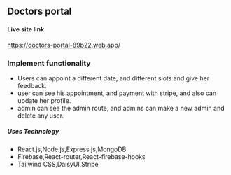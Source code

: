 ## Doctors portal

#### Live site link  
https://doctors-portal-89b22.web.app/
### Implement functionality
* Users can appoint a different date, and different slots and give her feedback.
* user can see his appointment, and payment with stripe, and also can update her profile.
* admin can see the admin route, and admins can make a new admin and delete any user.

##### Uses Technology
* React.js,Node.js,Express.js,MongoDB
* Firebase,React-router,React-firebase-hooks
* Tailwind CSS,DaisyUI,Stripe



